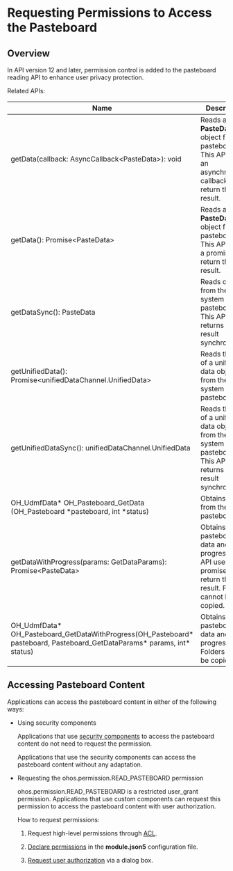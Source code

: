 # Requesting Permissions to Access the Pasteboard

## Overview

In API version 12 and later, permission control is added to the pasteboard reading API to enhance user privacy protection.

Related APIs:

| Name| Description                                                                                                                                       |
| -------- |----------------------------------------------------------------------------------------------------------------------------------------|
| getData(callback: AsyncCallback&lt;PasteData&gt;): void | Reads a **PasteData** object from the pasteboard. This API uses an asynchronous callback to return the result.|
| getData(): Promise&lt;PasteData&gt; | Reads a **PasteData** object from the pasteboard. This API uses a promise to return the result.|
| getDataSync(): PasteData | Reads data from the system pasteboard. This API returns the result synchronously.|
| getUnifiedData(): Promise\<unifiedDataChannel.UnifiedData\> | Reads the data of a unified data object from the system pasteboard.|
| getUnifiedDataSync(): unifiedDataChannel.UnifiedData | Reads the data of a unified data object from the system pasteboard. This API returns the result synchronously.|
| OH_UdmfData* OH_Pasteboard_GetData (OH_Pasteboard *pasteboard, int *status) | Obtains data from the pasteboard.|
| getDataWithProgress(params: GetDataParams): Promise\<PasteData\> | Obtains the pasteboard data and paste progress. This API uses a promise to return the result. Folders cannot be copied.|
| OH_UdmfData* OH_Pasteboard_GetDataWithProgress(OH_Pasteboard* pasteboard, Pasteboard_GetDataParams* params, int* status) | Obtains the pasteboard data and paste progress. Folders cannot be copied.|

## Accessing Pasteboard Content

Applications can access the pasteboard content in either of the following ways:

- Using security components

    Applications that use [security components](../../security/AccessToken/pastebutton.md) to access the pasteboard content do not need to request the permission.

    Applications that use the security components can access the pasteboard content without any adaptation.

- Requesting the ohos.permission.READ_PASTEBOARD permission

    ohos.permission.READ_PASTEBOARD is a restricted user_grant permission. Applications that use custom components can request this permission to access the pasteboard content with user authorization.

    How to request permissions:
    <!--RP1-->
    1. Request high-level permissions through [ACL](../../security/AccessToken/declare-permissions-in-acl.md).
    
    2. [Declare permissions](../../security/AccessToken/declare-permissions.md) in the **module.json5** configuration file.
    
    3. [Request user authorization](../../security/AccessToken/request-user-authorization.md) via a dialog box.
    <!--RP1End-->
